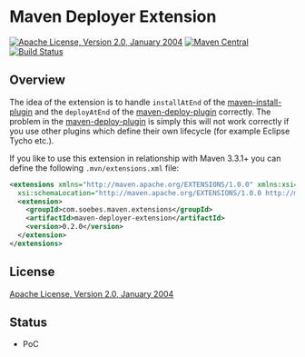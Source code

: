 Maven Deployer Extension
========================

[![Apache License, Version 2.0, January 2004](https://img.shields.io/github/license/khmarbaise/maven-deployer-extension.svg?label=License)](http://www.apache.org/licenses/)
[![Maven Central](https://img.shields.io/maven-central/v/com.soebes.maven.extensions/maven-deployer-extension.svg?label=Maven%20Central)](http://search.maven.org/#search%7Cga%7C1%7Cg%3A%22com.soebes.maven.extensions%22%20a%3A%22maven-deployer-extension%22)
[![Build Status](https://travis-ci.org/khmarbaise/maven-deployer-extension.svg?branch=master)](https://travis-ci.org/khmarbaise/maven-deployer-extension)

Overview
--------

 The idea of the extension is to handle  `installAtEnd` of the [maven-install-plugin]
 and the `deployAtEnd` of the [maven-deploy-plugin] correctly. The problem in the 
 [maven-deploy-plugin] is simply this will not work correctly if you use other plugins which
 define their own lifecycle (for example Eclipse Tycho etc.).
 
 If you like to use this extension in relationship with Maven 3.3.1+ you
 can define the following `.mvn/extensions.xml` file:

``` xml
<extensions xmlns="http://maven.apache.org/EXTENSIONS/1.0.0" xmlns:xsi="http://www.w3.org/2001/XMLSchema-instance"
  xsi:schemaLocation="http://maven.apache.org/EXTENSIONS/1.0.0 http://maven.apache.org/xsd/core-extensions-1.0.0.xsd">
  <extension>
    <groupId>com.soebes.maven.extensions</groupId>
    <artifactId>maven-deployer-extension</artifactId>
    <version>0.2.0</version>
  </extension>
</extensions>
```

 
License
-------
[Apache License, Version 2.0, January 2004](http://www.apache.org/licenses/)


Status
------

 * PoC

[maven-install-plugin]: https://maven.apache.org/plugins/maven-install-plugin/install-mojo.html#installAtEnd
[maven-deploy-plugin]: http://maven.apache.org/plugins/maven-deploy-plugin/deploy-mojo.html#deployAtEnd
